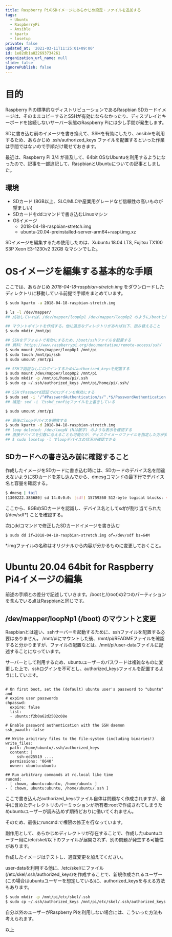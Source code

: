 ```yaml
---
title: Raspberry PiのSDイメージにあらかじめ設定・ファイルを追加する
tags:
  - Ubuntu
  - RaspberryPi
  - Ansible
  - kpartx
  - losetup
private: false
updated_at: '2021-03-11T11:25:01+09:00'
id: 1e82db1a822693734261
organization_url_name: null
slide: false
ignorePublish: false
---
```

# 目的

Raspberry Piの標準的なディストリビューションであるRaspbian SDカードイメージは、そのままコピーするとSSHが有効にならなかったり、ディスプレイとキーボードを接続しないサーバー状態のRaspberry Piには少し手間が発生します。

SDに書き込む前のイメージを書き換えて、SSHを有効にしたり、ansibleを利用するため、あらかじめ .ssh/authorized_keys ファイルを配置するといった作業は手間ではないので手順だけ載せておきます。

最近は、Raspberry Pi 3/4 が普及して、64bit OSなUbuntuを利用するようになったので、記事を一部追記して、RaspbianとUbuntuについての記事としました。

## 環境

* SDカード (8GB以上、SLC/MLCや産業用グレードなど信頼性の高いものが望ましい)
* SDカードをddコマンドで書き込むLinuxマシン
* OSイメージ
  * 2018-04-18-raspbian-stretch.img 
  * ubuntu-20.04-preinstalled-server-arm64+raspi.img.xz

SDイメージを編集するため使用したのは、Xubuntu 18.04 LTS, Fujitsu TX100 S3P Xeon E3-1230v2 32GB なマシンでした。

# OSイメージを編集する基本的な手順

ここでは、あらかじめ *2018-04-18-raspbian-stretch.img* をダウンロードしたディレクトリに移動している前提で手順をまとめています。

```bash
$ sudo kpartx -a 2018-04-18-raspbian-stretch.img

$ ls -l /dev/mapper/
## 成功していれば、/dev/mapper/loop0p1 /dev/mapper/loop0p2 のように/bootと/の両パーティションを示すloopデバイスが表示される

## マウントポイントを作成する。他に適当なディレクトリがあれば以下、読み替えること
$ sudo mkdir /mnt/pi

## SSHをデフォルトで有効にするため、/boot/sshファイルを配置する
## 資料: https://www.raspberrypi.org/documentation/remote-access/ssh/
$ sudo mount /dev/mapper/loop0p1 /mnt/pi
$ sudo touch /mnt/pi/ssh
$ sudo umount /mnt/pi

## SSHで認証なしにログインするためにauthorized_keysを配置する
$ sudo mount /dev/mapper/loop0p2 /mnt/pi
$ sudo mkdir -p /mnt/pi/home/pi/.ssh
$ sudo cp ~/.ssh/authorized_keys /mnt/pi/home/pi/.ssh/

## SSHでPassword認証でのログインを無効にする
$ sudo sed -i '/^#PasswordAuthentication/s/^.*$/PasswordAuthentication no/' /mnt/pi/etc/ssh/sshd_config
## 補足: sed -i でsshd_configファイルを上書きしている

$ sudo umount /mnt/pi

## 最後にloopデバイスを開放する
$ sudo kpartx -d 2018-04-18-raspbian-stretch.img
## loop deleted: /dev/loopN (Nは数字) のような表示を確認する
## 直接デバイスを引数に与えることも可能だが、ディスクイメージファイルを指定した方が安全
## $ sudo losetup -l でloopデバイスの状況が確認できる
```

## SDカードへの書き込み前に確認すること

作成したイメージをSDカードに書き込む時には、SDカードのデバイス名を間違えないようにSDカードを差し込んでから、dmesgコマンドの最下行でデバイス名と容量を確認する。

```bash
$ dmesg | tail
[1300222.385680] sd 14:0:0:0: [sdf] 15759360 512-byte logical blocks: (8.07 GB/7.51 GiB)
```

ここから、8GBのSDカードを認識し、デバイス名として*sdf*が割り当てられた(/dev/sdf*) ことを確認する。

次にddコマンドで修正したSDカードイメージを書き込む

```bash
$ sudo dd if=2018-04-18-raspbian-stretch.img of=/dev/sdf bs=64M
```

*.imgファイルの名称はオリジナルから内容が分かるものに変更しておくこと。

# Ubuntu 20.04 64bit for Raspberry Pi4イメージの編集

前述の手順との差分で記述していきます。/bootと/(root)の2つのパーティションを含んでいる点はRaspbianと同じです。

## /dev/mapper/loopNp1 (/boot) のマウントと変更

Raspbianとは違い、sshサーバーを起動するために、sshファイルを配置する必要はありません。
/mnt/piにマウントした後、/mnt/pi/READMEファイルを確認すると分かりますが、ファイルの配置などは、/mnt/pi/user-dataファイルに記述することになっています。

サーバーとして利用するため、ubuntuユーザーのパスワードは複雑なものに変更した上で、sshログインを不可とし、authorized_keysファイルを配置するようにしています。

```yaml:user-data

# On first boot, set the (default) ubuntu user's password to "ubuntu" and
# expire user passwords
chpasswd:
  expire: false
  list:
  - ubuntu:f2b0a62d2502c08e

# Enable password authentication with the SSH daemon
ssh_pwauth: false

## Write arbitrary files to the file-system (including binaries!)
write_files:
- path: /home/ubuntu/.ssh/authorized_keys
  content: |
     ssh-ed25519 ....
  permissions: '0640'
  owner: ubuntu:ubuntu

## Run arbitrary commands at rc.local like time
runcmd:
- [ chown, ubuntu:ubuntu, /home/ubuntu ]
- [ chown, ubuntu:ubuntu, /home/ubuntu/.ssh ]
```

ここで書き込んだauthorized_keysファイル自体は問題なく作成されますが、途中に含めたディレクトリのパーミッションが所有者:rootで作成されてしまうためubuntuユーザーが読み込めず期待どおりに働いてくれません。

そのため、最後にruncmd:で権限の修正を行なっています。

副作用として、あらかじめディレクトリが存在することで、作成したubuntuユーザー用に/etc/skel/以下のファイルが展開されず、別の問題が発生する可能性があります。

作成したイメージはテストし、適宜変更を加えてください。

user-dataを利用する他に、/etc/skel/にファイル(/etc/skel/.ssh/authorized_keys)を作成することで、新規作成されるユーザー(この場合はubuntuユーザーを想定している)に、authorized_keysを与える方法もあります。

```bash
$ sudo mkdir -p /mnt/pi/etc/skel/.ssh
$ sudo cp ~/.ssh/authorized_keys /mnt/pi/etc/skel/.ssh/authorized_keys
```

自分以外のユーザーがRaspberry Piを利用しない場合には、こういった方法も考えられます。

以上
